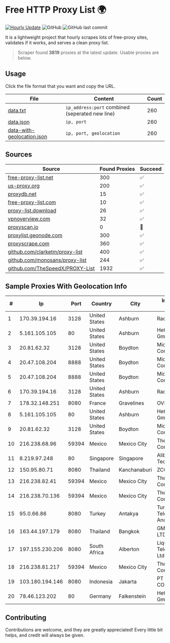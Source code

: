 
# Free HTTP Proxy List 🌍

[![Hourly Update](https://github.com/mertguvencli/http-proxy-list/actions/workflows/main.yml/badge.svg?branch=main)](https://github.com/mertguvencli/http-proxy-list/actions/workflows/main.yml)
![GitHub](https://img.shields.io/github/license/mertguvencli/http-proxy-list)
![GitHub last commit](https://img.shields.io/github/last-commit/mertguvencli/http-proxy-list)

It is a lightweight project that hourly scrapes lots of free-proxy sites, validates if it works, and serves a clean proxy list.


> Scraper found **3819** proxies at the latest update. Usable proxies are below.

## Usage

Click the file format that you want and copy the URL.


|File|Content|Count|
|----|-------|-----|
|[data.txt](https://raw.githubusercontent.com/mertguvencli/http-proxy-list/main/proxy-list/data.txt)|`ip_address:port` combined (seperated new line)|260|
|[data.json](https://raw.githubusercontent.com/mertguvencli/http-proxy-list/main/proxy-list/data.json)|`ip, port`|260|
|[data-with-geolocation.json](https://raw.githubusercontent.com/mertguvencli/http-proxy-list/main/proxy-list/data-with-geolocation.json)|`ip, port, geolocation`|260|

## Sources

|Source|Found Proxies|Succeed|
|------|-------------|-------|
|[free-proxy-list.net](https://free-proxy-list.net)|300|✅|
|[us-proxy.org](https://www.us-proxy.org)|200|✅|
|[proxydb.net](http://proxydb.net)|15|✅|
|[free-proxy-list.com](https://free-proxy-list.com/?page=&port=&type%5B%5D=http&type%5B%5D=https&up_time=0&search=Search)|10|✅|
|[proxy-list.download](https://www.proxy-list.download/HTTP)|26|✅|
|[vpnoverview.com](https://vpnoverview.com/privacy/anonymous-browsing/free-proxy-servers)|32|✅|
|[proxyscan.io](https://www.proxyscan.io)|0|🚫|
|[proxylist.geonode.com](https://proxylist.geonode.com/api/proxy-list?limit=300&page=1&sort_by=lastChecked&sort_type=desc&protocols=http,https)|300|✅|
|[proxyscrape.com](https://api.proxyscrape.com/v2/?request=displayproxies&protocol=http&timeout=10000&country=all&ssl=all&anonymity=all)|360|✅|
|[github.com/clarketm/proxy-list](https://raw.githubusercontent.com/clarketm/proxy-list/master/proxy-list-raw.txt)|400|✅|
|[github.com/monosans/proxy-list](https://raw.githubusercontent.com/monosans/proxy-list/main/proxies/http.txt)|244|✅|
|[github.com/TheSpeedX/PROXY-List](https://raw.githubusercontent.com/TheSpeedX/PROXY-List/master/http.txt)|1932|✅|


## Sample Proxies With Geolocation Info

|#|Ip|Port|Country|City|Internet Service Provider|
|-|--|----|-------|----|-------------------------|
|1|170.39.194.16|3128|United States|Ashburn|Rackdog, LLC|
|2|5.161.105.105|80|United States|Ashburn|Hetzner Online GmbH|
|3|20.81.62.32|3128|United States|Boydton|Microsoft Corporation|
|4|20.47.108.204|8888|United States|Boydton|Microsoft Corporation|
|5|20.47.108.204|8888|United States|Boydton|Microsoft Corporation|
|6|170.39.194.16|3128|United States|Ashburn|Rackdog, LLC|
|7|178.32.148.251|8080|France|Gravelines|OVH SAS|
|8|5.161.105.105|80|United States|Ashburn|Hetzner Online GmbH|
|9|20.81.62.32|3128|United States|Boydton|Microsoft Corporation|
|10|216.238.68.96|59394|Mexico|Mexico City|The Constant Company|
|11|8.219.97.248|80|Singapore|Singapore|Alibaba (US) Technology Co., Ltd.|
|12|150.95.80.71|8080|Thailand|Kanchanaburi|ZCOM|
|13|216.238.82.41|59394|Mexico|Mexico City|The Constant Company|
|14|216.238.70.136|59394|Mexico|Mexico City|The Constant Company|
|15|95.0.66.86|8080|Turkey|Antakya|Turk Telekomunikasyon Anonim Sirketi|
|16|163.44.197.179|8080|Thailand|Bangkok|GMO-Z.COM PTE. LTD.|
|17|197.155.230.206|8080|South Africa|Alberton|Liquid Telecommunications Ltd|
|18|216.238.81.217|59394|Mexico|Mexico City|The Constant Company|
|19|103.180.194.146|8080|Indonesia|Jakarta|PT INDONESIA COMNETS PLUS|
|20|78.46.123.202|80|Germany|Falkenstein|Hetzner Online GmbH|



## Contributing

Contributions are welcome, and they are greatly appreciated! Every
little bit helps, and credit will always be given.

